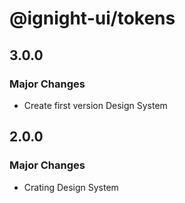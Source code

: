 # @ignight-ui/tokens

## 3.0.0

### Major Changes

- Create first version Design System

## 2.0.0

### Major Changes

- Crating Design System
